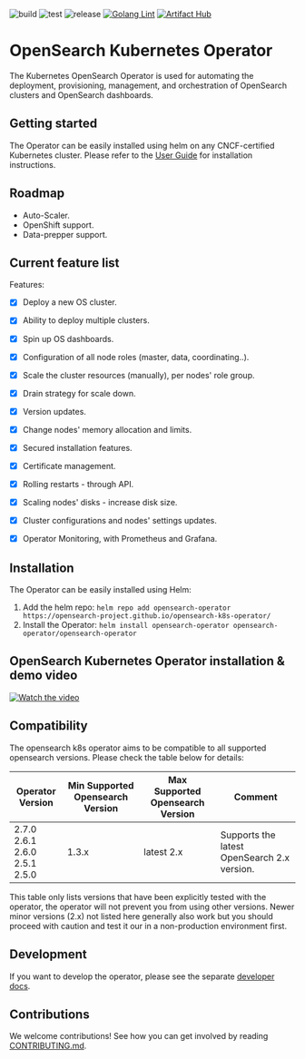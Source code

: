 ![build](https://github.com/opensearch-project/opensearch-k8s-operator/actions/workflows/docker-build.yaml/badge.svg) ![test](https://github.com/opensearch-project/opensearch-k8s-operator/actions/workflows/testing.yaml/badge.svg) ![release](https://img.shields.io/github/v/release/opensearch-project/opensearch-k8s-operator) [![Golang Lint](https://github.com/opensearch-project/opensearch-k8s-operator/actions/workflows/linting.yaml/badge.svg)](https://github.com/opensearch-project/opensearch-k8s-operator/actions/workflows/linting.yaml) [![Artifact Hub](https://img.shields.io/endpoint?url=https://artifacthub.io/badge/repository/opensearch-operator)](https://artifacthub.io/packages/search?repo=opensearch-operator)

# OpenSearch Kubernetes Operator

The Kubernetes OpenSearch Operator is used for automating the deployment, provisioning, management, and orchestration of OpenSearch clusters and OpenSearch dashboards.

## Getting started

The Operator can be easily installed using helm on any CNCF-certified Kubernetes cluster. Please refer to the [User Guide](./docs/userguide/main.md) for installation instructions.

## Roadmap

- Auto-Scaler.
- OpenShift support.
- Data-prepper support.

## Current feature list

Features:

- [x] Deploy a new OS cluster.
- [x] Ability to deploy multiple clusters.
- [x] Spin up OS dashboards.
- [x] Configuration of all node roles (master, data, coordinating..).
- [x] Scale the cluster resources (manually), per nodes' role group.
- [x] Drain strategy for scale down.
- [x] Version updates.
- [x] Change nodes' memory allocation and limits.
- [x] Secured installation features.
- [x] Certificate management.
- [x] Rolling restarts - through API.
- [x] Scaling nodes' disks - increase disk size.
- [x] Cluster configurations and nodes' settings updates.
- [x] Operator Monitoring, with Prometheus and Grafana.


## Installation

The Operator can be easily installed using Helm:

1. Add the helm repo: `helm repo add opensearch-operator https://opensearch-project.github.io/opensearch-k8s-operator/`
2. Install the Operator: `helm install opensearch-operator opensearch-operator/opensearch-operator`

## OpenSearch Kubernetes Operator installation & demo video

[![Watch the video](https://opster.com/wp-content/uploads/2022/05/Operator-Installation-Tutorial.png)](https://player.vimeo.com/video/708641527)

## Compatibility

The opensearch k8s operator aims to be compatible to all supported opensearch versions. Please check the table below for details:


| Operator Version                                            | Min Supported Opensearch Version | Max Supported Opensearch Version | Comment                                     |
| ----------------------------------------------------------- | -------------------------------- | -------------------------------- | ------------------------------------------- |
| 2.7.0<br>2.6.1<br>2.6.0<br>2.5.1<br>2.5.0 | 1.3.x                            | latest 2.x                       | Supports the latest OpenSearch 2.x version. |


This table only lists versions that have been explicitly tested with the operator, the operator will not prevent you from using other versions. Newer minor versions (2.x) not listed here generally also work but you should proceed with caution and test it our in a non-production environment first.

## Development

If you want to develop the operator, please see the separate [developer docs](./docs/developing.md).

## Contributions

We welcome contributions! See how you can get involved by reading [CONTRIBUTING.md](./CONTRIBUTING.md).
